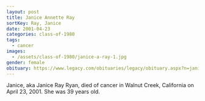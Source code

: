 ```yaml
---
layout: post
title: Janice Annette Ray
sortKey: Ray, Janice
date: 2001-04-23
categories: class-of-1980
tags:
  - cancer
images:
  - /assets/class-of-1980/janice-a-ray-1.jpg
gender: female
obituary: https://www.legacy.com/obituaries/legacy/obituary.aspx?n=janice-annette-ryan-ray&pid=48258&fhid=2269
---
```

Janice, aka Janice Ray Ryan, died of cancer in Walnut Creek, California on April 23, 2001.  She was 39 years old.